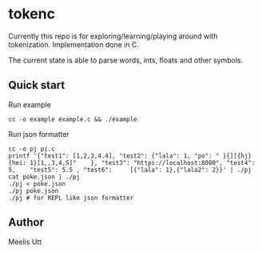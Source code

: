# tokenc

Currently this repo is for exploring/learning/playing around with tokenization.
Implementation done in C.

The current state is able to parse words, ints, floats and other symbols.

## Quick start

Run example 
```{.sh}
cc -o example example.c && ./example
```

Run json formatter

```{.sh}
cc -o pj pj.c
printf '{"test1": [1,2,3,4.4], "test2": {"lala": 1, "po": " }{][{hj}{hei: 1}[1,,3,4,5]"    }, "test3": "https://localhost:8080", "test4": 5, 	"test5": 5.5 , "test6":     [{"lala": 1},{"lala2": 2}}' | ./pj
cat poke.json | ./pj
./pj < poke.json
./pj poke.json
./pj # for REPL like json formatter
```


## Author

Meelis Utt

